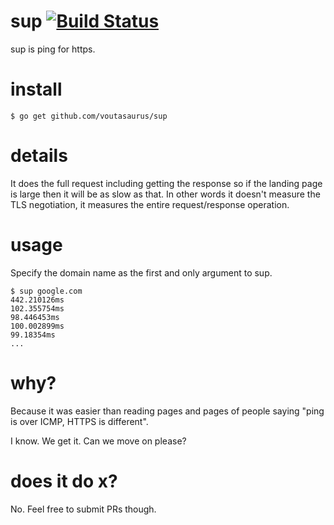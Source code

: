 sup [![Build Status](https://travis-ci.org/voutasaurus/sup.svg?branch=master)](https://travis-ci.org/voutasaurus/sup)
=======

sup is ping for https.

# install

```
$ go get github.com/voutasaurus/sup
```

# details

It does the full request including getting the response so if the landing page is large then it will be as slow as that. In other words it doesn't measure the TLS negotiation, it measures the entire request/response operation.

# usage

Specify the domain name as the first and only argument to sup.

```
$ sup google.com
442.210126ms
102.355754ms
98.446453ms
100.002899ms
99.18354ms
...
```

# why?

Because it was easier than reading pages and pages of people saying "ping is over ICMP, HTTPS is different".

I know. We get it. Can we move on please?

# does it do x?

No. Feel free to submit PRs though.
